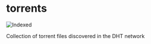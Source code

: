 torrents 
========
![Indexed](https://img.shields.io/badge/indexed-23842-blue)

Collection of torrent files discovered in the DHT network
